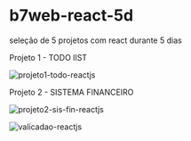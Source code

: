 # b7web-react-5d
seleção de 5 projetos com react durante 5 dias

Projeto 1 - TODO lIST

![projeto1-todo-reactjs](https://user-images.githubusercontent.com/5197047/136229996-463bd69d-f9f5-4b39-8921-bf027c5a5d0b.png)


Projeto 2 - SISTEMA FINANCEIRO

![projeto2-sis-fin-reactjs](https://user-images.githubusercontent.com/5197047/136230012-fa1be840-8db5-40c9-84ec-4dae668373a8.png)


![valicadao-reactjs](https://user-images.githubusercontent.com/5197047/136230016-84015f2e-7329-48f2-9ce7-512734a30df3.png)
